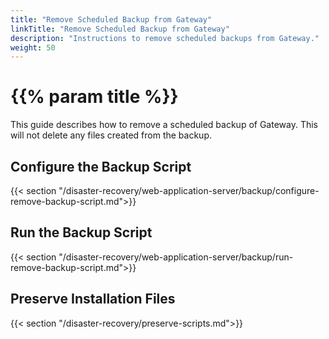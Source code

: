 ```yaml
---
title: "Remove Scheduled Backup from Gateway"
linkTitle: "Remove Scheduled Backup from Gateway"
description: "Instructions to remove scheduled backups from Gateway."
weight: 50
---
```


# {{% param title %}}

This guide describes how to remove a scheduled backup of Gateway. This will not delete any files created from the backup.

## Configure the Backup Script

{{< section "/disaster-recovery/web-application-server/backup/configure-remove-backup-script.md">}}

## Run the Backup Script

{{< section "/disaster-recovery/web-application-server/backup/run-remove-backup-script.md">}}

## Preserve Installation Files

{{< section "/disaster-recovery/preserve-scripts.md">}}